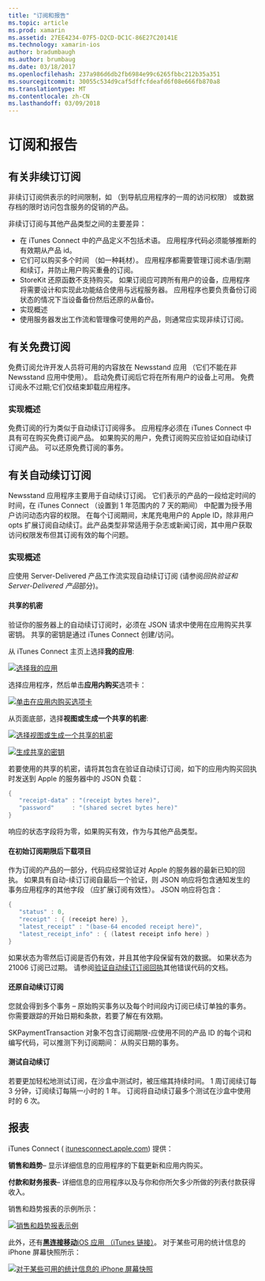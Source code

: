 ```yaml
---
title: "订阅和报告"
ms.topic: article
ms.prod: xamarin
ms.assetid: 27EE4234-07F5-D2CD-DC1C-86E27C20141E
ms.technology: xamarin-ios
author: bradumbaugh
ms.author: brumbaug
ms.date: 03/18/2017
ms.openlocfilehash: 237a986d6db2fb6984e99c6265fbbc212b35a351
ms.sourcegitcommit: 30055c534d9caf5dffcfdeafd6f08e666fb870a8
ms.translationtype: MT
ms.contentlocale: zh-CN
ms.lasthandoff: 03/09/2018
---
```

# <a name="subscriptions-and-reporting"></a>订阅和报告

## <a name="about-non-renewing-subscriptions"></a>有关非续订订阅

非续订订阅供表示的时间限制，如 （到导航应用程序的一周的访问权限） 或数据存档的限时访问包含服务的促销的产品。   
   
   
   
 非续订订阅与其他产品类型之间的主要差异：

-  在 iTunes Connect 中的产品定义不包括术语。 应用程序代码必须能够推断的有效期从产品 id。 
-  它们可以购买多个时间 （如一种耗材）。 应用程序都需要管理订阅术语/到期和续订，并防止用户购买重叠的订阅。 
-  StoreKit 还原函数不支持购买。 如果订阅应可跨所有用户的设备，应用程序将需要设计和实现此功能结合使用与远程服务器。 应用程序也要负责备份订阅状态的情况下当设备备份然后还原的从备份。 
-  实现概述
-  使用服务器发出工作流和管理像可使用的产品，则通常应实现非续订订阅。 


## <a name="about-free-subscriptions"></a>有关免费订阅

免费订阅允许开发人员将可用的内容放在 Newsstand 应用 （它们不能在非 Newsstand 应用中使用）。 启动免费订阅后它将在所有用户的设备上可用。 免费订阅永不过期;它们仅结束卸载应用程序。

### <a name="implementation-overview"></a>实现概述

免费订阅的行为类似于自动续订订阅得多。 应用程序必须在 iTunes Connect 中具有可在购买免费订阅产品。 如果购买的用户，免费订阅购买应验证如自动续订订阅产品。 可以还原免费订阅的事务。


## <a name="about-auto-renewable-subscriptions"></a>有关自动续订订阅

Newsstand 应用程序主要用于自动续订订阅。 它们表示的产品的一段给定时间的时间，在 iTunes Connect （设置到 1 年范围内的 7 天的期间） 中配置为授予用户访问动态内容的权限。 在每个订阅期间，末尾充电用户的 Apple ID，除非用户 opts 扩展订阅自动续订。此产品类型非常适用于杂志或新闻订阅，其中用户获取访问权限发布但其订阅有效的每个问题。

### <a name="implementation-overview"></a>实现概述

应使用 Server-Delivered 产品工作流实现自动续订订阅 (请参阅*回执验证和 Server-Delivered 产品*部分)。

#### <a name="shared-secret"></a>共享的机密

验证你的服务器上的自动续订订阅时，必须在 JSON 请求中使用在应用购买共享密钥。 共享的密钥是通过 iTunes Connect 创建/访问。

从 iTunes Connect 主页上选择**我的应用**:   
   
 [![](subscriptions-and-reporting-images/image2.png "选择我的应用")](subscriptions-and-reporting-images/image2.png#lightbox)  
 
选择应用程序，然后单击**应用内购买**选项卡：

[![](subscriptions-and-reporting-images/image6.png "单击在应用内购买选项卡")](subscriptions-and-reporting-images/image6.png#lightbox)

从页面底部，选择**视图或生成一个共享的机密**:
   
 [![](subscriptions-and-reporting-images/image40.png "选择视图或生成一个共享的机密")](subscriptions-and-reporting-images/image40.png#lightbox)

 [![](subscriptions-and-reporting-images/image41.png "生成共享的密钥")](subscriptions-and-reporting-images/image41.png#lightbox)   
   
   
   
 若要使用的共享的机密，请将其包含在验证自动续订订阅，如下的应用内购买回执时发送到 Apple 的服务器中的 JSON 负载：

```csharp
{
   "receipt-data" : "(receipt bytes here)",
   "password"     : "(shared secret bytes here)"
}
```

响应的状态字段将为零，如果购买有效，作为与其他产品类型。

#### <a name="downloading-items-after-the-initial-subscription-term"></a>在初始订阅期限后下载项目

作为订阅的产品的一部分，代码应经常验证对 Apple 的服务器的最新已知的回执。 如果具有自动-续订订阅自最后一个验证，则 JSON 响应将包含通知发生的事务应用程序的其他字段 （应扩展订阅有效性）。 JSON 响应将包含：

```csharp
{
   "status" : 0,
   "receipt" : { (receipt here) },
   "latest_receipt" : "(base-64 encoded receipt here)",
   "latest_receipt_info" : { (latest receipt info here) }
}
```

如果状态为零然后订阅是否仍有效，并且其他字段保留有效的数据。 如果状态为 21006 订阅已过期。 请参阅[验证自动续订订阅回执](https://developer.apple.com/library/ios/releasenotes/General/ValidateAppStoreReceipt/Chapters/ValidateRemotely.html)其他错误代码的文档。

#### <a name="restoring-auto-renewable-subscriptions"></a>还原自动续订订阅

您就会得到多个事务 – 原始购买事务以及每个时间段内订阅已续订单独的事务。 你需要跟踪的开始日期和条款，若要了解在有效期。   
   
   
   
 SKPaymentTransaction 对象不包含订阅期限-应使用不同的产品 ID 的每个词和编写代码，可以推测下列订阅期间： 从购买日期的事务。

#### <a name="testing-auto-renewal"></a>测试自动续订

若要更加轻松地测试订阅，在沙盒中测试时，被压缩其持续时间。 1 周订阅续订每 3 分钟，订阅续订每隔一小时的 1 年。 订阅将自动续订最多个测试在沙盒中使用时的 6 次。

## <a name="reporting"></a>报表

iTunes Connect ( [itunesconnect.apple.com](http://itunesconnect.apple.com)) 提供：   
   
 **销售和趋势**– 显示详细信息的应用程序的下载更新和应用内购买。   
   
 **付款和财务报表**– 详细信息的应用程序以及与你和你所欠多少所做的列表付款获得收入。

销售和趋势报表的示例所示：   

 [![](subscriptions-and-reporting-images/image42.png "销售和趋势报表示例")](subscriptions-and-reporting-images/image42.png#lightbox)   
   
 此外，还有[**黑连接移动**iOS 应用 （iTunes 链接）](http://itunes.apple.com/us/app/itunes-connect-mobile/id376771144?mt=8)。
对于某些可用的统计信息的 iPhone 屏幕快照所示：   
   
 [![](subscriptions-and-reporting-images/image43.png "对于某些可用的统计信息的 iPhone 屏幕快照")](subscriptions-and-reporting-images/image43.png#lightbox)
